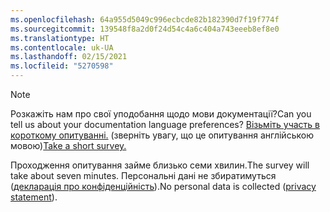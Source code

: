 ```yaml
---
ms.openlocfilehash: 64a955d5049c996ecbcde82b182390d7f19f774f
ms.sourcegitcommit: 139548f8a2d0f24d54c4a6c404a743eeeb8ef8e0
ms.translationtype: HT
ms.contentlocale: uk-UA
ms.lasthandoff: 02/15/2021
ms.locfileid: "5270598"
---
```

> [!NOTE]
><span data-ttu-id="9962a-101">Розкажіть нам про свої уподобання щодо мови документації?</span><span class="sxs-lookup"><span data-stu-id="9962a-101">Can you tell us about your documentation language preferences?</span></span> <span data-ttu-id="9962a-102">[Візьміть участь в короткому опитуванні.](https://aka.ms/BAG_Docs_Language_Survey) (зверніть увагу, що це опитування англійською мовою)</span><span class="sxs-lookup"><span data-stu-id="9962a-102">[Take a short survey.](https://aka.ms/BAG_Docs_Language_Survey)</span></span>
>
><span data-ttu-id="9962a-103">Проходження опитування займе близько семи хвилин.</span><span class="sxs-lookup"><span data-stu-id="9962a-103">The survey will take about seven minutes.</span></span> <span data-ttu-id="9962a-104">Персональні дані не збиратимуться ([декларація про конфіденційність](https://go.microsoft.com/fwlink/?LinkId=521839)).</span><span class="sxs-lookup"><span data-stu-id="9962a-104">No personal data is collected ([privacy statement](https://go.microsoft.com/fwlink/?LinkId=521839)).</span></span>
